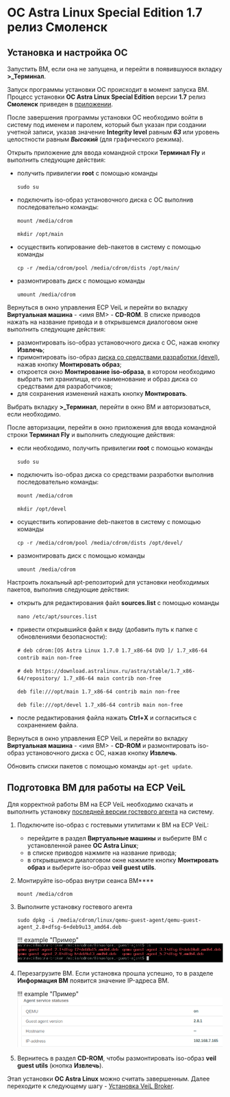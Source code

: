 # ОС Astra Linux Special Edition 1.7 релиз Смоленск

## Установка и настройка ОС

Запустить ВМ, если она не запущена, и перейти в появившуюся вкладку **>_Терминал**.

Запуск программы установки ОС происходит в момент запуска ВМ. Процесс установки **ОС Astra Linux Special Edition** версии **1.7** релиз **Смоленск** приведен в [приложении](../application1-7.md). 

После завершения программы установки ОС необходимо войти в систему под именем и паролем, который был 
указан при создании учетной записи, указав значение **Integrity level** равным **_63_** или уровень целостности 
равным **_Высокий_** (для графического режима).

Открыть приложение для ввода командной строки **Терминал Fly** и выполнить следующие действия:

   - получить привилегии **root** с помощью команды
   
     `sudo su`

   - подключить iso-образ установочного диска с ОС выполнив последовательно команды:

     `mount /media/cdrom`

     `mkdir /opt/main`

   - осуществить копирование deb-пакетов в систему с помощью команды
   
     `cp -r /media/cdrom/pool /media/cdrom/dists /opt/main/`
   
   - размонтировать диск с помощью команды
   
     `umount /media/cdrom`

Вернуться в окно управления ECP VeiL и перейти во вкладку **Виртуальная машина** - <имя ВМ> - **CD-ROM**. 
В списке приводов нажать на название привода и в открывшемся диалоговом окне выполнить следующие действия:

   - размонтировать iso-образ установочного диска с ОС, нажав кнопку **Извлечь**;
   - примонтировать iso-образ [диска со средствами разработки (devel)](https://veil-update.mashtab.org/files/astra/smolensk/devel-smolemsk-1.7.0-11.06.2021_12.40.iso), нажав кнопку **Монтировать образ**;
   - откроется окно **Монтирование iso-образа**, в котором необходимо выбрать тип хранилища, его наименование и 
     образ диска со средствами для разработчиков;
   - для сохранения изменений нажать кнопку **Монтировать**.

Выбрать вкладку **>_Терминал**, перейти в окно ВМ и авторизоваться, если необходимо.

После авторизации, перейти в окно приложения для ввода командной строки **Терминал Fly** и 
выполнить следующие действия:

   - если необходимо, получить привилегии **root** с помощью команды

     `sudo su`

   - подключить iso-образ диска со средствами разработки выполнив последовательно команды:

     `mount /media/cdrom`

     `mkdir /opt/devel`

   - осуществить копирование deb-пакетов в систему с помощью команды
   
     `cp -r /media/cdrom/pool /media/cdrom/dists /opt/devel/`

   - размонтировать диск с помощью команды
   
     `umount /media/cdrom`

Настроить локальный apt-репозиторий для установки необходимых пакетов, выполнив следующие действия:

   - открыть для редактирования файл **sources.list** с помощью команды

     `nano /etc/apt/sources.list`

   - привести открывшийся файл к виду (добавить путь к папке с обновлениями безопасности):

     `# deb cdrom:[OS Astra Linux 1.7.0 1.7_x86-64 DVD ]/ 1.7_x86-64 contrib main non-free`
     
     `# deb https://download.astralinux.ru/astra/stable/1.7_x86-64/repository/ 1.7_x86-64 main contrib non-free`
      
     `deb file:///opt/main 1.7_x86-64 contrib main non-free`
     
     `deb file:///opt/devel 1.7_x86-64 contrib main non-free`
     

   - после редактирования файла нажать **Ctrl+Х** и согласиться с сохранением файла. 

Вернуться в окно управления ECP VeiL и перейти во вкладку **Виртуальная машина** - <имя ВМ> - **CD-ROM**
и размонтировать iso-образ установочного диска с ОС, нажав кнопку **Извлечь**.

Обновить списки пакетов с помощью команды
   `apt-get update`.

## Подготовка ВМ для работы на ECP VeiL

Для корректной работы ВМ на ECP VeiL необходимо скачать и выполнить установку 
[последней версии гостевого агента](https://veil-update.mashtab.org/veil_agent/) на систему.

1. Подключите iso-образ с гостевыми утилитами к ВМ на ECP VeiL:
    
    * перейдите в раздел **Виртуальные машины** и выберите ВМ с установленной ранее **ОС Astra Linux**;
    * в списке приводов нажмите на название привода;  
    * в открывшемся диалоговом окне нажмите кнопку **Монтировать образ** и выберите iso-образ **veil guest utils**.
    

2. Монтируйте iso-образ внутри сеанса ВМ****
    ```
    mount /media/cdrom
    ```

3. Выполните установку гостевого агента 
    ```
    sudo dpkg -i /media/cdrom/linux/qemu-guest-agent/qemu-guest-agent_2.8+dfsg-6+deb9u13_amd64.deb
    ```

    !!! example "Пример"
        ![image](../../../../../_assets/vdi/how_to/guest_list.png)

4. Перезагрузите ВМ.
Если установка прошла успешно, то в разделе **Информация ВМ** появится значение IP-адреса ВМ.
   
    !!! example "Пример"
        ![image](../../../../../_assets/vdi/how_to/guest_info.png)
   
5. Вернитесь в раздел **CD-ROM**,
   чтобы размонтировать iso-образ **veil guest utils** (кнопка **Извлечь**).

Этап установки **ОС Astra Linux** можно считать завершенным. Далее переходите к следующему шагу - 
[Установка VeiL Broker](../../../install/install_broker.md).
